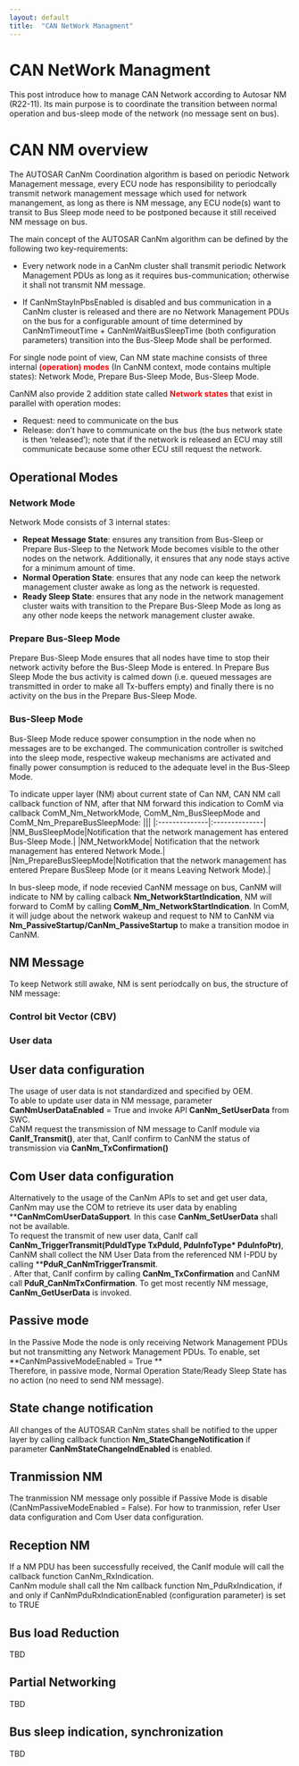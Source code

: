 ```yaml
---
layout: default
title:  "CAN NetWork Managment"
---
```


# CAN NetWork Managment
This post introduce how to manage CAN Network according to Autosar NM (R22-11).  Its main purpose is to coordinate the transition between normal operation and bus-sleep mode of the network (no message sent on bus).

# CAN NM overview

The AUTOSAR CanNm Coordination algorithm is based on periodic Network Management message, every ECU node has responsibility to periodcally transmit network management message which used for network manangement, as long as there is NM message, any ECU node(s) want to transit to Bus Sleep mode need to be postponed because it still received NM message on bus.

The main concept of the AUTOSAR CanNm algorithm can be defined by the 
following two key-requirements:<br/>
- Every network node in a CanNm cluster shall transmit periodic Network Management PDUs as long as it requires bus-communication; otherwise it shall not transmit NM message.

- If CanNmStayInPbsEnabled is disabled and bus communication in a CanNm cluster is released and there are no Network Management PDUs on the bus for a configurable amount of time determined by CanNmTimeoutTime + CanNmWaitBusSleepTime (both configuration parameters) transition into the Bus-Sleep Mode shall be performed.<br/>

For single node point of view, Can NM state machine consists of three internal <span style="color:red">**(operation) modes**</span> (In CanNM context, mode contains multiple states): Network Mode, Prepare Bus-Sleep Mode, Bus-Sleep Mode.<br/>

CanNM also provide 2 addition state called <span style="color:red">**Network states**</span> that exist in parallel with operation modes:
* Request: need to communicate on the bus
* Release: don’t  have to communicate on the bus (the bus network state is then ‘released’); note that if the network is released an ECU may still communicate because some other ECU 
still request the network.

##  Operational Modes
### Network Mode
Network Mode consists of 3 internal states:
* **Repeat Message State**: ensures any transition from Bus-Sleep or Prepare Bus-Sleep to the Network Mode becomes visible to the other nodes on the network. Additionally, it ensures that any node stays active for a minimum amount of time.
* **Normal Operation State**: ensures that any node can keep the network 
management cluster awake as long as the network is requested.
* **Ready Sleep State**: ensures that any node in the network management cluster
waits with transition to the Prepare Bus-Sleep Mode as long as any other node keeps 
the network management cluster awake.

### Prepare Bus-Sleep Mode
Prepare Bus-Sleep Mode ensures that all nodes have time to 
stop their network activity before the Bus-Sleep Mode is entered. In Prepare Bus Sleep Mode the bus activity is calmed down (i.e. queued messages are transmitted in order to make all Tx-buffers empty) and finally there is no activity on the bus in the Prepare Bus-Sleep Mode.

### Bus-Sleep Mode
Bus-Sleep Mode reduce spower consumption in the node when no messages are to be exchanged. The communication controller is switched into the sleep mode, respective wakeup mechanisms are activated and finally power consumption is reduced to the adequate level in the Bus-Sleep Mode.<br/>

To indicate upper layer (NM) about current state of Can NM, CAN NM call callback function of NM, after that NM forward this indication to ComM via callback ComM_Nm_NetworkMode, ComM_Nm_BusSleepMode and ComM_Nm_PrepareBusSleepMode:
|||
|:--------------|:--------------|
|NM_BusSleepMode|Notification that the network management has entered Bus-Sleep Mode.|
|NM_NetworkMode| Notification that the network management has entered Network Mode.|
|Nm_PrepareBusSleepMode|Notification that the network management has entered Prepare BusSleep Mode (or it means Leaving Network Mode).|

In bus-sleep mode, if node recevied CanNM message on bus, CanNM will indicate to NM by calling calback **Nm_NetworkStartIndication**, NM will forward to ComM by calling **ComM_Nm_NetworkStartIndication**. In ComM, it will judge about the network wakeup and request to NM to CanNM via **Nm_PassiveStartup/CanNm_PassiveStartup** to make a transition modoe in CanNM.

## NM Message
To keep Network still awake, NM is sent periodcally on bus, the structure of NM message:

### Control bit Vector (CBV)

### User data

## User data configuration
The usage of user data is not standardized and specified by OEM.<br/>
To able to update user data in NM message, parameter **CanNmUserDataEnabled** = True and invoke API **CanNm_SetUserData** from SWC.<br/>
CaNM request the transmission of NM message to CanIf module via **CanIf_Transmit()**, ater that, CanIf confirm to CanNM the status of transmission via **CanNm_TxConfirmation()**


## Com User data configuration
Alternatively to the usage of the CanNm APIs to set and get user data, CanNm may 
use the COM to retrieve its user data by enabling ****CanNmComUserDataSupport**. In this case **CanNm_SetUserData** shall not be available.<br/>
To request the transmit of new user data, CanIf call **CanNm_TriggerTransmit(PduIdType TxPduId, PduInfoType\* PduInfoPtr)**, CanNM shall collect the NM User Data from the referenced NM I-PDU by calling ****PduR_CanNmTriggerTransmit**.<br/>. After that, CanIf confirm by calling **CanNm_TxConfirmation** and CanNM call **PduR_CanNmTxConfirmation**.
To get most recently NM message, **CanNm_GetUserData** is invoked.<br/>

## Passive mode
In the Passive Mode the node is only receiving Network Management PDUs but not 
transmitting any Network Management PDUs. To enable, set **CanNmPassiveModeEnabled = True **<br/>
Therefore, in passive mode, Normal Operation State/Ready Sleep State has no action (no need to send NM message).

## State change notification
All changes of the AUTOSAR CanNm states shall be notified to the upper layer by calling callback function **Nm_StateChangeNotification** if parameter **CanNmStateChangeIndEnabled** is enabled.

## Tranmission NM
The tranmission NM message only possible if Passive Mode is disable (CanNmPassiveModeEnabled = False). For how to tranmission, refer User data configuration and Com User data configuration.

## Reception NM
If a NM PDU has been successfully received, the CanIf module will call the callback 
function CanNm_RxIndication.<br/> 
CanNm module shall call the Nm callback function Nm_PduRxIndication, if and only if 
CanNmPduRxIndicationEnabled (configuration parameter) is set to TRUE


## Bus load Reduction
TBD

## Partial Networking
TBD

## Bus sleep indication, synchronization
TBD


